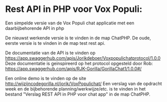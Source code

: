 # Rest API in PHP voor Vox Populi:
Een simpelde versie van de Vox Populi chat applicatie met een daarbijbehorende API in php

De nieuwst werkende versie is te vinden in de map ChatPHP.
De oude, eerste versie is te vinden in de map test rest api.

De documentatie van de API is te vinden op https://app.swaggerhub.com/apis/Jorikdeboer/Voxpopulichatprotocol/1.0.0
Deze documentatie is geinspireerd op het protocol opgesteld door Rob:
https://app.swaggerhub.com/apis/RJK-Gorilla/GorillaChat1/1.0.0#/

Een online demo is te vinden op de site http://wijzijncodegorilla.nl/jorik/VoxPopulichat/
Een verslag van de opdracht week en de bijbehorende planning/werkwijze/etc. is te vinden in het bestand "Verslag REST API in PHP voor chat app" in de map ChatPHP.


